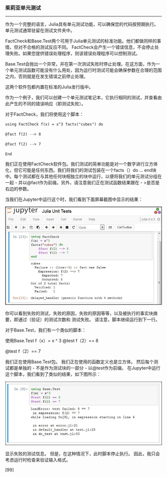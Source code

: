 ### 茱莉亚单元测试
****
作为一个完整的语言，Julia具有单元测试功能，可以确保您的代码按预期执行。单元测试通常驻留在测试文件夹中。

FactCheck和Base.Test两个可用于Julia单元测试的标准功能。他们都做同样的事情，但对不合格的测试反应不同。 FactCheck会产生一个错误信息，不会停止处理失败。如果您提供错误处理程序，则该错误处理程序可以控制测试。

Base.Test会抛出一个异常，并在第一次测试失败时停止处理。在这方面，作为一个单元测试函数可能没有什么用处，因为运行时测试可能会确保参数在合理的范围之内，否则就是在发生错误之前停止处理。
 




这两个软件包都内置在标准的Julia发行版中。

作为一个例子，我们可以创建一个单元测试笔记本，它执行相同的测试，并查看由此产生的不同的错误响应（即测试失败）。

对于FactCheck，我们将使用这个脚本：



```
using FactCheck f(x) = x^3 facts("cubes") do

@fact f(2) --> 8

@fact f(2) --> 7

End
```




我们正在使用FactCheck软件包。我们测试的简单功能是对一个数字进行立方体化，但它可能是任何东西。我们将我们的测试包装在一个facts（）do ... end块中。每个测试都在与其他任何块相独立的块中运行，以便将我们的单元测试分组在一起 - 并以@fact作为前缀。另外，请注意我们正在测试函数结果跟在 - >是否是右边的参数。

当我们在Jupyter中运行这个时，我们看到下面屏幕截图中显示的结果：



![](/assets/78.jpg)



你可以看到失败的测试，失败的原因，失败的原因等等，以及被执行的事实块摘要，即通过（验证）的测试次数和 测试失败。 请注意，脚本继续运行到下一行。

对于Base.Test，我们有一个类似的脚本：

使用Base.Test f（x）= x ^ 3
@test f（2）== 8

@test f（2）== 7

我们正在使用Base.Test包。 我们正在使用的函数定义也是立方体。 然后每个测试都是单独的 - 不是作为测试块的一部分 - 以@test作为前缀。 在Jupyter中运行这个脚本，我们看到了类似的结果，如下图所示：

![](/assets/79.jpg)

显示失败的测试信息。 但是，在这种情况下，此时脚本停止执行。 因此，我只会考虑运行时检查来验证输入格式。
 













[99]